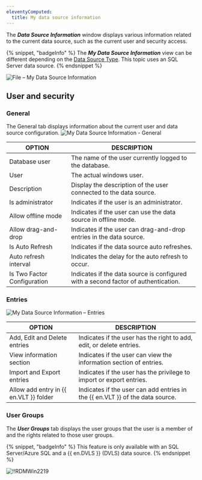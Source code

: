 ```yaml
---
eleventyComputed:
  title: My data source information
---
```

The ***Data Source Information*** window displays various information related to the current data source, such as the current user and security access.

{% snippet, "badgeInfo" %}
The ***My Data Source Information*** view can be different depending on the [Data Source Type](/rdm/windows/data-sources/data-sources-types/). This topic uses an SQL Server data source.
{% endsnippet %}

![File – My Data Source Information](https://cdnweb.devolutions.net/docs/docs_en_rdm_windows_clip3567.png)

## User and security

### General

The General tab displays information about the current user and data source configuration.
![My Data Source Information - General](https://cdnweb.devolutions.net/docs/docs_en_rdm_windows_clip10881.png)

| OPTION                      | DESCRIPTION                                                                                     |
|-----------------------------|-------------------------------------------------------------------------------------------------|
| Database user               | The name of the user currently logged to the database.                                          |
| User                        | The actual windows user.                                                                        |
| Description                 | Display the description of the user connected to the data source.                               |
| Is administrator            | Indicates if the user is an administrator.                                                      |
| Allow offline mode          | Indicates if the user can use the data source in offline mode.                                  |
| Allow drag-and-drop         | Indicates if the user can drag-and-drop entries in the data source.                             |
| Is Auto Refresh             | Indicates if the data source auto refreshes.                                                    |
| Auto refresh interval       | Indicates the delay for the auto refresh to occur.                                              |
| Is Two Factor Configuration | Indicates if the data source is configured with a second factor of authentication.              |


### Entries

![My Data Source Information – Entries](https://cdnweb.devolutions.net/docs/docs_en_rdm_windows_clip10065.png)

| OPTION                                 | DESCRIPTION                                                                   |
|----------------------------------------|-------------------------------------------------------------------------------|
| Add, Edit and Delete entries           | Indicates if the user has the right to add, edit, or delete entries.          |
| View information section               | Indicates if the user can view the information section of entries.            |
| Import and Export entries              | Indicates if the user has the privilege to import or export entries.          |
| Allow add entry in {{ en.VLT }} folder | Indicates if the user can add entries in the {{ en.VLT }} of the data source. |


### User Groups

The ***User Groups*** tab displays the user groups that the user is a member of and the rights related to those user groups.

{% snippet, "badgeInfo" %}
This feature is only available with an SQL Server/Azure SQL and a {{ en.DVLS }} (DVLS) data source.
{% endsnippet %}

![!!RDMWin2219](https://cdnweb.devolutions.net/docs/docs_en_rdm_windows_RDMWin2219.png)
